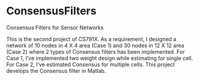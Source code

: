 # ConsensusFilters
Consensus Filters for Sensor Networks

This is the second project of CS791X. 
As a requirement, I designed a network of 10 nodes in 4 X 4 area (Case 1) and 30 nodes in 12 X 12 area (Case 2) where 2 types of Consensus filters has been implemented. 
For Case 1, I’ve implemented two weight design while estimating for single cell.
For Case 2, I’ve estimated Consensus for multiple cells. 
This project develops the Consensus filter in Matlab.

